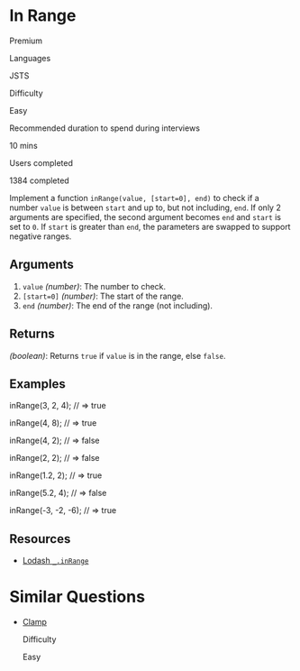 # In Range

Premium

Languages

JSTS

Difficulty

Easy

Recommended duration to spend during interviews

10 mins

Users completed

1384 completed

Implement a function `inRange(value, [start=0], end)` to check if a number `value` is between `start` and up to, but not including, `end`. If only 2 arguments are specified, the second argument becomes `end` and `start` is set to `0`. If `start` is greater than `end`, the parameters are swapped to support negative ranges.

## Arguments

1. `value` _(number)_: The number to check.
2. `[start=0]` _(number)_: The start of the range.
3. `end` _(number)_: The end of the range (not including).

## Returns

_(boolean)_: Returns `true` if `value` is in the range, else `false`.

## Examples

inRange(3, 2, 4); // => true

inRange(4, 8); // => true

inRange(4, 2); // => false

inRange(2, 2); // => false

inRange(1.2, 2); // => true

inRange(5.2, 4); // => false

inRange(-3, -2, -6); // => true

## Resources

- [Lodash `_.inRange`](https://lodash.com/docs/#inRange)

# Similar Questions

- [Clamp](https://www.greatfrontend.com/questions/javascript/clamp)
    
    Difficulty
    
    Easy